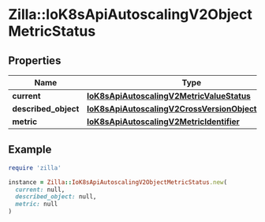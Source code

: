 # Zilla::IoK8sApiAutoscalingV2ObjectMetricStatus

## Properties

| Name | Type | Description | Notes |
| ---- | ---- | ----------- | ----- |
| **current** | [**IoK8sApiAutoscalingV2MetricValueStatus**](IoK8sApiAutoscalingV2MetricValueStatus.md) |  |  |
| **described_object** | [**IoK8sApiAutoscalingV2CrossVersionObjectReference**](IoK8sApiAutoscalingV2CrossVersionObjectReference.md) |  |  |
| **metric** | [**IoK8sApiAutoscalingV2MetricIdentifier**](IoK8sApiAutoscalingV2MetricIdentifier.md) |  |  |

## Example

```ruby
require 'zilla'

instance = Zilla::IoK8sApiAutoscalingV2ObjectMetricStatus.new(
  current: null,
  described_object: null,
  metric: null
)
```


